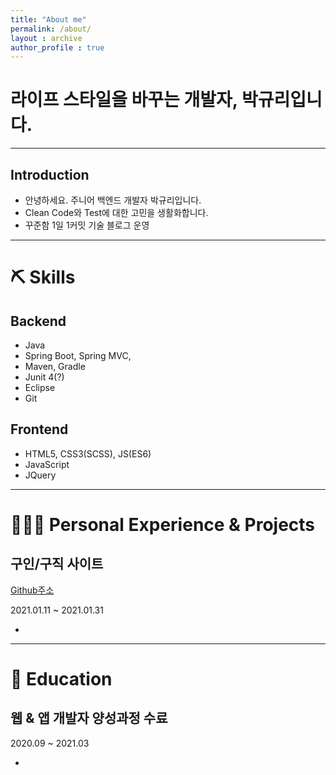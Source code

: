 ```yaml
---
title: "About me"
permalink: /about/
layout : archive
author_profile : true
---
```


# 라이프 스타일을 바꾸는 개발자, 박규리입니다.

---

## Introduction

- 안녕하세요. 주니어 백엔드 개발자 박규리입니다.
- Clean Code와 Test에 대한 고민을 생활화합니다.
- 꾸준함 1일 1커밋 기술 블로그 운영     
 

---
# ⛏️ Skills

## Backend

- Java
- Spring Boot, Spring MVC,
- Maven, Gradle
- Junit 4(?)
- Eclipse
- Git

## Frontend

- HTML5, CSS3(SCSS), JS(ES6)
- JavaScript
- JQuery


---
# 👩🏻‍💻 Personal Experience & Projects

## 구인/구직 사이트

[Github주소](https://github.com/akflzmsdjsl/careerBasket)

2021.01.11 ~ 2021.01.31

- 


---
# 📄 Education

## 웹 & 앱 개발자 양성과정 수료

2020.09 ~ 2021.03

- 


